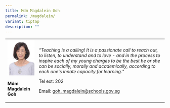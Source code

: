```yaml
---
title: Mdm Magdalein Goh
permalink: /magdalein/
variant: tiptap
description: ""
---
```

<p></p><table><tbody><tr><td rowspan="1" colspan="1"><div class="isomer-image-wrapper"><img style="width: 100%;" height="auto" width="100%" src="/images/eng7.jpg"></div><p><strong>Mdm Magdalein Goh</strong></p></td><td rowspan="1" colspan="1"><p><em>“Teaching is a calling! It is a passionate call to reach out, to listen, to understand and to love - and in the process to inspire each of my young charges to be the best he or she can be socially, morally and academically, according to each one's innate capacity for learning."</em></p><p>Tel ext: 202</p><p>Email:&nbsp;<a href="mailto:goh_magdalein@schools.gov.sg" rel="noopener noreferrer nofollow" target="_blank">goh_magdalein@schools.gov.sg</a></p></td></tr></tbody></table><p></p>
